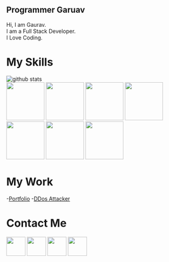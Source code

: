 ## Programmer Garuav
Hi, I am Gaurav.
<br>
I am a Full Stack Developer.
<br>
I Love Coding.
# My Skills
![github stats](https://github-readme-stats.vercel.app/api?username=programmergaurav&show_icons=true)
<br>
<img src="https://programmergaurav.me/img/html-5.svg" height="100"/> <img src="https://programmergaurav.me/img/css3.svg" height="100"/> <img src="https://programmergaurav.me/img/sass.svg" height="100"/> <img src="https://programmergaurav.me/img/bootstrap.svg" height="100"/> <img src="https://programmergaurav.me/img/js.svg" height="100"/> <img src="https://programmergaurav.me/img/jquery.svg" height="100"/> <img src="https://programmergaurav.me/img/django.svg" height="100"/>

# My Work
-[Portfolio](https://programmergaurav.me)
-[DDos Attacker](https://github.com/ProgrammerGaurav/DDos-Attack)

# Contact Me
<a href="https://github.com/ProgrammerGaurav"><img src="https://cdn.worldvectorlogo.com/logos/github-1.svg" width=50></a>
<a href="https://instagram.com/programmergaurav"><img src="https://cdn.worldvectorlogo.com/logos/instagram-2016.svg" width=50></a>
<a href="https://www.linkedin.com/in/gaurav-gupta-ab8b7a175/"><img src="https://cdn.worldvectorlogo.com/logos/linkedin-icon-2.svg" width=50></a>
<a href="https://www.facebook.com/profile.php?id=100026746380141"><img src="https://cdn.worldvectorlogo.com/logos/facebook-icon.svg" width=50></a>